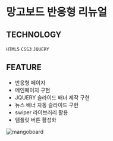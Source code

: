 # 망고보드 반응형 리뉴얼

## TECHNOLOGY
`HTML5` `CSS3` `JQUERY`

## FEATURE
- 반응형 페이지
- 메인페이지 구현
- JQUERY 슬라이드 배너 제작 구현
- 뉴스 배너 자동 슬라이드 구현
- swiper 라이브러리 활용
- 템플릿 버튼 활성화

![mangoboard](https://github.com/gayeongogo/mangoboard/assets/116170363/3a8f3e74-796f-41fd-8a97-d2f008415eb4)

